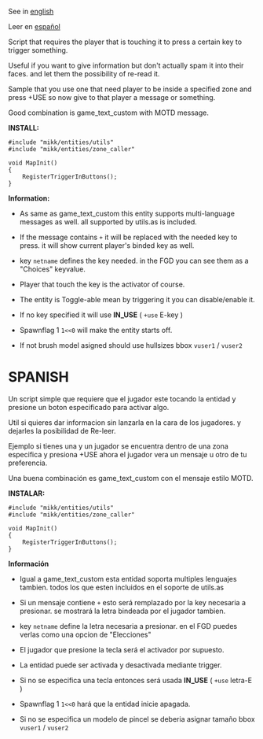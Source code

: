 See in [english](#english)

Leer en [español](#spanish)

Script that requires the player that is touching it to press a certain key to trigger something.

Useful if you want to give information but don't actually spam it into their faces. and let them the possibility of re-read it.

Sample that you use one that need player to be inside a specified zone and press +USE so now give to that player a message or something.

Good combination is game_text_custom with MOTD message.

**INSTALL:**
```angelscript
#include "mikk/entities/utils"
#include "mikk/entities/zone_caller"

void MapInit()
{
	RegisterTriggerInButtons();
}
```

**Information:**

- As same as game_text_custom this entity supports multi-language messages as well. all supported by utils.as is included.

- If the message contains ``+`` it will be replaced with the needed key to press. it will show current player's binded key as well.

- key ``netname`` defines the key needed. in the FGD you can see them as a "Choices" keyvalue.

- Player that touch the key is the activator of course.

- The entity is Toggle-able mean by triggering it you can disable/enable it.

- If no key specified it will use **IN_USE** ( ``+use`` E-key )

- Spawnflag 1 ``1<<0`` will make the entity starts off.

- If not brush model asigned should use hullsizes bbox ``vuser1`` / ``vuser2``

# SPANISH

Un script simple que requiere que el jugador este tocando la entidad y presione un boton especificado para activar algo.

Util si quieres dar informacion sin lanzarla en la cara de los jugadores. y dejarles la posibilidad de Re-leer.

Ejemplo si tienes una y un jugador se encuentra dentro de una zona especifica y presiona +USE ahora el jugador vera un mensaje u otro de tu preferencia.

Una buena combinación es game_text_custom con el mensaje estilo MOTD.

**INSTALAR:**
```angelscript
#include "mikk/entities/utils"
#include "mikk/entities/zone_caller"

void MapInit()
{
	RegisterTriggerInButtons();
}
```

**Información**

- Igual a game_text_custom esta entidad soporta multiples lenguajes tambien. todos los que esten incluidos en el soporte de utils.as

- Si un mensaje contiene ``+`` esto será remplazado por la key necesaria a presionar. se mostrará la letra bindeada por el jugador tambien.

- key ``netname`` define la letra necesaria a presionar. en el FGD puedes verlas como una opcion de "Elecciones"

- El jugador que presione la tecla será el activador por supuesto.

- La entidad puede ser activada y desactivada mediante trigger.

- Si no se especifica una tecla entonces será usada **IN_USE** ( ``+use`` letra-E )

- Spawnflag 1 ``1<<0`` hará que la entidad inicie apagada.

- Si no se especifica un modelo de pincel se deberia asignar tamaño bbox ``vuser1`` / ``vuser2``